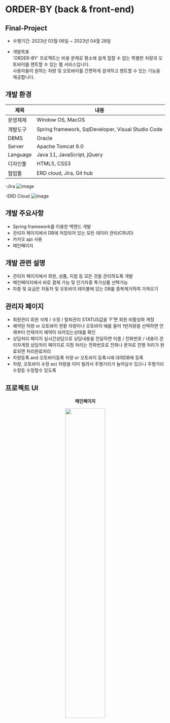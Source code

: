 # ORDER-BY (back & front-end)
## Final-Project

* 수행기간: 2023년 03월 06일 ~ 2023년 04월 28일

* 개발목표 <br> 'ORDER-BY' 프로젝트는 비용 문제로 평소에 쉽게 접할 수 없는 특별한 차량과 오토바이를 렌트할 수 있는 웹 서비스입니다. <br> 사용자들이 원하는 차량 및 오토바이를 간편하게 검색하고 렌트할 수 있는 기능을 제공합니다.


  
## 개발 환경

  |제목|내용|
  |-----|----|
  |운영체제|Window OS, MacOS|
  |개발도구|Spring framework, SqlDeveloper, Visual Studio Code|
  |DBMS|Oracle|
  |Server|Apache Tomcat 9.0|
  |Language|Java 11, JavaScript, jQuery|
  |디자인툴|HTML5, CSS3|
  |협업툴|ERD cloud, Jira, Git hub|
  
-Jira
![image](https://github.com/hswoo9/OrderBy/assets/118331567/bf07ce67-7dca-4bde-9f34-b4ca52e312a7)

-ERD Cloud
![image](https://github.com/hswoo9/OrderBy/assets/118331567/8f4ab56d-c003-42de-adc2-0853e16c639a)


## 개발 주요사항

* Spring framework를 이용한 백엔드 개발
* 관리자 페이지에서 DB에 저장되어 있는 모든 데이터 관리(CRUD)
* 카카오 api 사용
* 메인페이지


## 개발 관련 설명

* 관리자 페이지에서 회원, 상품, 지점 등 모든 것을 관리하도록 개발
* 메인페이지에서 바로 결제 가능 및 인기차종 특가상품 선택가능
* 차종 및 요금은 자동차 및 오토바이 테이블에 있는 DB를 중복제거하여 가져오기


## 관리자 페이지
* 회원관리
회원 삭제 / 수정 / 탈퇴관리 
STATUS값을 'F'면 회원 비활성화 계정 
* 예약된 차량 or 오토바이 현황 
차량이나 오토바이 예를 들어 1번차량을 선택하면 언제부터 언제까지 예약이 되어있는상태를 확인
* 상담처리 페이지 
실시간상담으로 상담내용을 전달하면 이름 / 전화번호 / 내용이 관리자계정 상담처리 페이지로 지정 
처리는 전화번호로 전화나 문자로 진행 처리가 완료되면 처리완료처리
* 차량등록 and 오토바이등록
차량 or 오토바이 등록시에 대여DB에 등록
* 차량, 오토바이 수정 
ex) 차량을 이미 빌려서 주행거리가 늘어날수 있으니 주행거리 수정등 수정할수 있도록

 

## 프로젝트 UI


<div align="center">
  
  <p><strong> 메인페이지 </strong></p>
  
  <img src="https://user-images.githubusercontent.com/118333635/236735637-7a40a1c7-f486-4e96-b6d4-45d81d7d5385.png"  width="50%" height="50%"> 
</div> 
